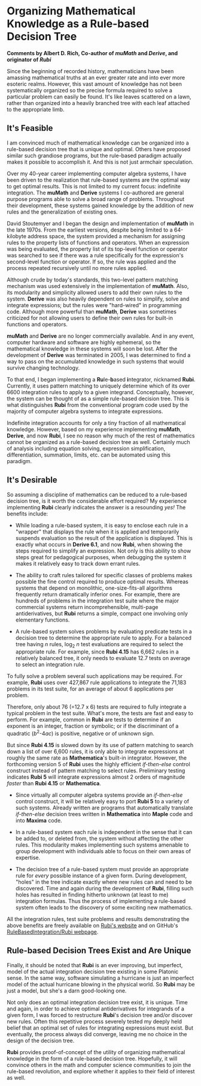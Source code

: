 # Organizing Mathematical Knowledge as a Rule-based Decision Tree
**Comments by Albert D. Rich, Co-author of *muMath* and *Derive*, and originator of *Rubi***

Since the beginning of recorded history, mathematicians have been amassing mathematical truths at an ever greater rate and into ever more esoteric realms.  However, this vast amount of knowledge has not been systematically organized so the precise formula required to solve a particular problem can easily be found.  It's like leaves scattered on a lawn, rather than organized into a heavily branched tree with each leaf attached to the appropriate limb. 

## It's Feasible

I am convinced much of mathematical knowledge can be organized into a rule-based decision tree that is unique and optimal.  Others have proposed similar such grandiose programs, but the rule-based paradigm actually makes it possible to accomplish it.  And this is not just armchair speculation.

Over my 40-year career implementing computer algebra systems, I have been driven to the realization that rule-based systems are the optimal way to get optimal results.  This is not limited to my current focus: indefinite integration.  The **muMath** and **Derive** systems I co-authored are general purpose programs able to solve a broad range of problems.  Throughout their development, these systems gained knowledge by the addition of new rules and the generalization of existing ones.

David Stoutemyer and I began the design and implementation of **muMath** in the late 1970s.  From the earliest versions, despite being limited to a 64-kilobyte address space, the system provided a mechanism for assigning rules to the property lists of functions and operators.  When an expression was being evaluated, the property list of its top-level function or operator was searched to see if there was a rule specifically for the expression's second-level function or operator.  If so, the rule was applied and the process repeated recursively until no more rules applied. 

Although crude by today's standards, this two-level pattern matching mechanism was used extensively in the implementation of **muMath**.  Also, its modularity and simplicity allowed users to add their own rules to the system.  **Derive** was also heavily dependent on rules to simplify, solve and integrate expressions; but the rules were "hard-wired" in programming code.  Although more powerful than **muMath**, **Derive** was sometimes criticized for not allowing users to define their own rules for built-in functions and operators.

**muMath** and **Derive** are no longer commercially available.  And in any event, computer hardware and software are highly ephemeral, so the mathematical knowledge in these systems will soon be lost.  After the development of **Derive** was terminated in 2005, I was determined to find a way to pass on the accumulated knowledge in such systems that would survive changing technology. 

To that end, I began implementing a **Ru**le-**b**ased **i**ntegrator, nicknamed **Rubi**.  Currently, it uses pattern matching to uniquely determine which of its over 6600 integration rules to apply to a given integrand.  Conceptually, however, the system can be thought of as a simple rule-based decision tree.  This is what distinguishes **Rubi** from the conventional program code used by the majority of computer algebra systems to integrate expressions.

Indefinite integration accounts for only a tiny fraction of all mathematical knowledge.  However, based on my experience implementing **muMath**, **Derive**, and now **Rubi**, I see no reason why much of the rest of mathematics cannot be organized as a rule-based decision tree as well.  Certainly much of analysis including equation solving, expression simplification, differentiation, summation, limits, etc. can be automated using this paradigm.

## It's Desirable

So assuming a discipline of mathematics can be reduced to a rule-based decision tree, is it worth the considerable effort required?  My experience implementing **Rubi** clearly indicates the answer is a resounding *yes!*  The benefits include:

* While loading a rule-based system, it is easy to enclose each rule in a "wrapper" that displays the rule when it is applied and temporarily suspends evaluation so the result of the application is displayed.  This is exactly what occurs in **Derive 6.1**, and now **Rubi**, when showing the steps required to simplify an expression.  Not only is this ability to show steps great for pedagogical purposes, when debugging the system it makes it relatively easy to track down errant rules.

* The ability to craft rules tailored for specific classes of problems makes possible the fine control required to produce optimal results.  Whereas systems that depend on monolithic, one-size-fits-all algorithms frequently return dramatically inferior ones.  For example, there are hundreds of problems in the integration test suite where the major commercial systems return incomprehensible, multi-page antiderivatives, but **Rubi** returns a simple, compact one involving only elementary functions.

* A rule-based system solves problems by evaluating predicate tests in a decision tree to determine the appropriate rule to apply.  For a balanced tree having *n* rules, log<sub>2</sub> *n* test evaluations are required to select the appropriate rule.  For example, since **Rubi 4.15** has 6,662 rules in a relatively balanced tree, it only needs to evaluate 12.7 tests on average to select an integration rule.

To fully solve a problem several such applications may be required.  For example, **Rubi** uses over 427,867 rule applications to integrate the 71,183 problems in its test suite, for an average of about 6 applications per problem. 

Therefore, only about 76 (=12.7 x 6) tests are required to fully integrate a typical problem in the test suite.  What's more, the tests are fast and easy to perform.  For example, common in **Rubi** are tests to determine if an exponent is an integer, fraction or symbolic; or if the discriminant of a quadratic (*b*<sup>2</sup>-4*ac*) is positive, negative or of unknown sign. 

But since **Rubi 4.15** is slowed down by its use of pattern matching to search down a list of over 6,600 rules, it is only able to integrate expressions at roughly the same rate as **Mathematica**'s built-in integrator.  However, the forthcoming version 5 of **Rubi** uses the highly efficient *if-then-else* control construct instead of pattern matching to select rules.  Preliminary testing indicates **Rubi 5** will integrate expressions almost 2 orders of magnitude *faster* than **Rubi 4.15** or **Mathematica**.

* Since virtually all computer algebra systems provide an *if-then-else* control construct, it will be relatively easy to port **Rubi 5** to a variety of such systems.  Already written are programs that automatically translate *if-then-else* decision trees written in **Mathematica** into **Maple** code and into **Maxima** code.

* In a rule-based system each rule is independent in the sense that it can be added to, or deleted from, the system without affecting the other rules.  This modularity makes implementing such systems amenable to group development with individuals able to focus on their own areas of expertise. 

* The decision tree of a rule-based system must provide an appropriate rule for *every* possible instance of a given form.  During development, "holes" in the tree indicate exactly where new rules can and need to be discovered.  Time and again during the development of **Rubi**, filling such holes has resulted in finding hitherto unknown (at least to me) integration formulas.  Thus the process of implementing a rule-based system often leads to the discovery of some exciting new mathematics. 

All the integration rules, test suite problems and results demonstrating the above benefits are freely available on [Rubi's website](http://www.apmaths.uwo.ca/~arich/) and on GitHub's [RuleBasedIntegration/Rubi webpage](https://github.com/RuleBasedIntegration/Rubi).

## Rule-based Decision Trees Exist and Are Unique

Finally, it should be noted that **Rubi** is an ever improving, but imperfect, model of the actual integration decision tree existing in some Platonic sense.  In the same way, software simulating a hurricane is just an imperfect model of the actual hurricane blowing in the physical world.  So **Rubi** may be just a model, but she's a darn good-looking one.

Not only does an optimal integration decision tree exist, it is unique.  Time and again, in order to achieve optimal antiderivatives for integrands of a given form, I was forced to restructure **Rubi**'s decision tree and/or discover new rules.  Often this repetitive process severely tested my deeply held belief that an optimal set of rules for integrating expressions must exist.  But eventually, the process always did converge, leaving me no choice in the design of the decision tree.

**Rubi** provides proof-of-concept of the utility of organizing mathematical knowledge in the form of a rule-based decision tree.  Hopefully, it will convince others in the math and computer science communities to join the rule-based revolution, and explore whether it applies to their field of interest as well. 
